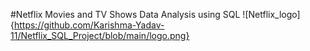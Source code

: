 #Netflix Movies and TV Shows Data Analysis using SQL
![Netflix_logo]{https://github.com/Karishma-Yadav-11/Netflix_SQL_Project/blob/main/logo.png}
